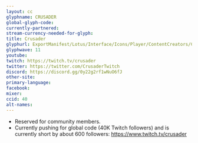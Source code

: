 ```yaml
---
layout: cc
glyphname: CRUSADER
global-glyph-code:
currently-partnered:
stream-currency-needed-for-glyph:
title: Crusader
glyphurl: ExportManifest/Lotus/Interface/Icons/Player/ContentCreators/Crusader.png
glyphwave: 11
youtube:
twitch: https://twitch.tv/crusader
twitter: https://twitter.com/CrusaderTwitch
discord: https://discord.gg/0y22g2rf1wNuO6fJ
other-site:
primary-language:
facebook:
mixer:
ccid: 40
alt-names:
---
```

* Reserved for community members.
* Currently pushing for global code (40K Twitch followers) and is currently short by about 600 followers: https://www.twitch.tv/crusader
